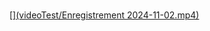#

[[](videoTest/Enregistrement 2024-11-02.mp4)](https://drive.google.com/file/d/1kbxMEjg1UHyHrDxE9Wh4IIIAKXKKY0PK/view?usp=drive_link)
